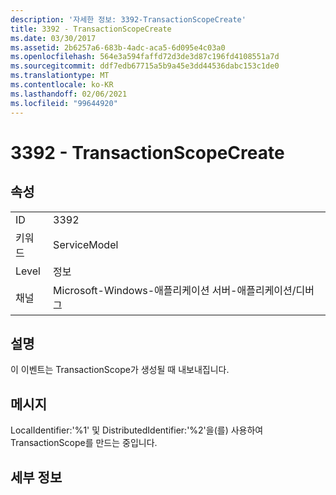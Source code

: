 ```yaml
---
description: '자세한 정보: 3392-TransactionScopeCreate'
title: 3392 - TransactionScopeCreate
ms.date: 03/30/2017
ms.assetid: 2b6257a6-683b-4adc-aca5-6d095e4c03a0
ms.openlocfilehash: 564e3a594faffd72d3de3d87c196fd4108551a7d
ms.sourcegitcommit: ddf7edb67715a5b9a45e3dd44536dabc153c1de0
ms.translationtype: MT
ms.contentlocale: ko-KR
ms.lasthandoff: 02/06/2021
ms.locfileid: "99644920"
---
```

# <a name="3392---transactionscopecreate"></a>3392 - TransactionScopeCreate

## <a name="properties"></a>속성  
  
|||  
|-|-|  
|ID|3392|  
|키워드|ServiceModel|  
|Level|정보|  
|채널|Microsoft-Windows-애플리케이션 서버-애플리케이션/디버그|  
  
## <a name="description"></a>설명  

 이 이벤트는 TransactionScope가 생성될 때 내보내집니다.  
  
## <a name="message"></a>메시지  

 LocalIdentifier:'%1' 및 DistributedIdentifier:'%2'을(를) 사용하여 TransactionScope를 만드는 중입니다.  
  
## <a name="details"></a>세부 정보
